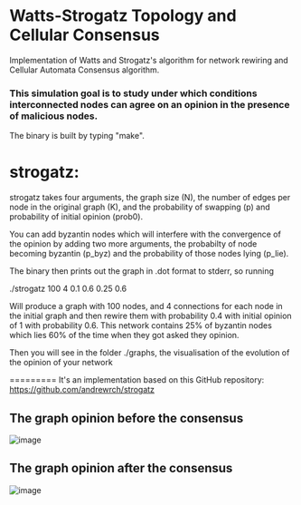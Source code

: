 Watts-Strogatz Topology and Cellular Consensus
========

Implementation of Watts and Strogatz&#39;s algorithm for network rewiring and Cellular Automata Consensus algorithm.

### This simulation goal is to study under which conditions interconnected nodes can agree on an opinion in the presence of malicious nodes.

The binary is built by typing "make".

strogatz:
=========

strogatz takes four arguments, the graph size (N), the number of edges per node in the original graph (K), and the probability of swapping (p) and probability of initial opinion (prob0).

You can add byzantin nodes which will interfere with the convergence of the opinion by adding two more arguments, the probabilty of node becoming byzantin (p_byz) and the probability of those nodes lying (p_lie).

The binary then prints out the graph in .dot format to stderr, so running

./strogatz 100 4 0.1 0.6 0.25 0.6

Will produce a graph with 100 nodes, and 4 connections for each node in the initial graph and then rewire them with probability 0.4 with initial opinion of 1 with probability 0.6. This network contains 25% of byzantin nodes which lies 60% of the time when they got asked they opinion. 

Then you will see in the folder ./graphs, the visualisation of the evolution of the opinion of your network

=========
It's an implementation based on this GitHub repository: https://github.com/andrewrch/strogatz

## The graph opinion before the consensus
![image](https://user-images.githubusercontent.com/89693356/231459205-3b678b40-cf92-4507-9f68-26f08eb948ba.png)

## The graph opinion after the consensus
![image](https://user-images.githubusercontent.com/89693356/231459464-8e478725-e78b-46f0-b4ff-72ef6117fe82.png)

